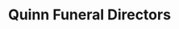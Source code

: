 ---
title: "Quinn Funeral Directors"
url: /blacklion/quinn-funeral-directors/
shop: Bestattungen
---